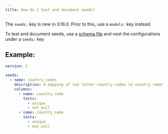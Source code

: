 ```yaml
---
title: How do I test and document seeds?
---
```


<Changelog>The `seeds:` key is new in 0.16.0. Prior to this, use a `models:` key instead.</Changelog>

To test and document seeds, use a [schema file](docs/building-a-dbt-project/testing-and-documentation/declaring-properties.md) and nest the configurations under a `seeds:` key

## Example:

<File name='data/schema.yml'>

```yml
version: 2

seeds:
  - name: country_codes
    description: A mapping of two letter country codes to country names
    columns:
      - name: country_code
        tests:
          - unique
          - not_null
      - name: country_name
        tests:
          - unique
          - not_null
```

</File>

